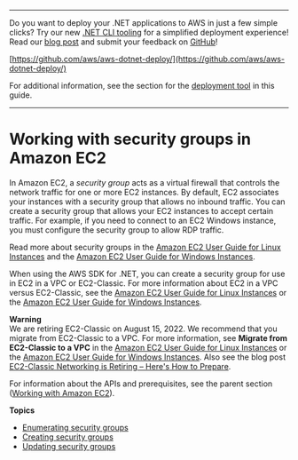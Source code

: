 --------

Do you want to deploy your \.NET applications to AWS in just a few simple clicks? Try our new [\.NET CLI tooling](https://www.nuget.org/packages/AWS.Deploy.CLI/) for a simplified deployment experience\! Read our [blog post](https://aws.amazon.com/blogs/developer/reimagining-the-aws-net-deployment-experience/) and submit your feedback on [GitHub](https://github.com/aws/aws-dotnet-deploy)\!

 [https://github.com/aws/aws-dotnet-deploy/](https://github.com/aws/aws-dotnet-deploy/)

For additional information, see the section for the [deployment tool](https://docs.aws.amazon.com/sdk-for-net/v3/developer-guide/deployment-tool.html) in this guide\.

--------

# Working with security groups in Amazon EC2<a name="security-groups"></a>

In Amazon EC2, a *security group* acts as a virtual firewall that controls the network traffic for one or more EC2 instances\. By default, EC2 associates your instances with a security group that allows no inbound traffic\. You can create a security group that allows your EC2 instances to accept certain traffic\. For example, if you need to connect to an EC2 Windows instance, you must configure the security group to allow RDP traffic\.

Read more about security groups in the [Amazon EC2 User Guide for Linux Instances](https://docs.aws.amazon.com/AWSEC2/latest/UserGuide/using-network-security.html) and the [Amazon EC2 User Guide for Windows Instances](https://docs.aws.amazon.com/AWSEC2/latest/WindowsGuide/using-network-security.html)\.

When using the AWS SDK for \.NET, you can create a security group for use in EC2 in a VPC or EC2\-Classic\. For more information about EC2 in a VPC versus EC2\-Classic, see the [Amazon EC2 User Guide for Linux Instances](https://docs.aws.amazon.com/AWSEC2/latest/UserGuide/ec2-classic-platform.html) or the [Amazon EC2 User Guide for Windows Instances](https://docs.aws.amazon.com/AWSEC2/latest/WindowsGuide/ec2-classic-platform.html)\.

**Warning**  
We are retiring EC2\-Classic on August 15, 2022\. We recommend that you migrate from EC2\-Classic to a VPC\. For more information, see **Migrate from EC2\-Classic to a VPC** in the [Amazon EC2 User Guide for Linux Instances](https://docs.aws.amazon.com/AWSEC2/latest/UserGuide/vpc-migrate.html) or the [Amazon EC2 User Guide for Windows Instances](https://docs.aws.amazon.com/AWSEC2/latest/WindowsGuide/vpc-migrate.html)\. Also see the blog post [EC2\-Classic Networking is Retiring – Here's How to Prepare](http://aws.amazon.com/blogs/aws/ec2-classic-is-retiring-heres-how-to-prepare/)\.

For information about the APIs and prerequisites, see the parent section \([Working with Amazon EC2](ec2-apis-intro.md)\)\.

**Topics**
+ [Enumerating security groups](enumerate-security-groups.md)
+ [Creating security groups](creating-security-group.md)
+ [Updating security groups](authorize-ingress.md)